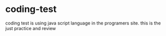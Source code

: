 # coding-test
coding test is using java script language in the programers site.
this is the just practice and review
